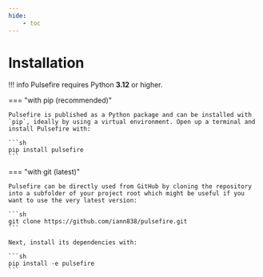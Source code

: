 ```yaml
---
hide:
    - toc
---
```


# Installation

!!! info
    Pulsefire requires Python **3.12** or higher.

=== "with pip (recommended)"

    Pulsefire is published as a Python package and can be installed with `pip`, ideally by using a virtual environment. Open up a terminal and install Pulsefire with:

    ```sh
    pip install pulsefire
    ```

=== "with git (latest)"

    Pulsefire can be directly used from GitHub by cloning the repository into a subfolder of your project root which might be useful if you want to use the very latest version:

    ```sh
    git clone https://github.com/iann838/pulsefire.git
    ```

    Next, install its dependencies with:

    ```sh
    pip install -e pulsefire
    ```
